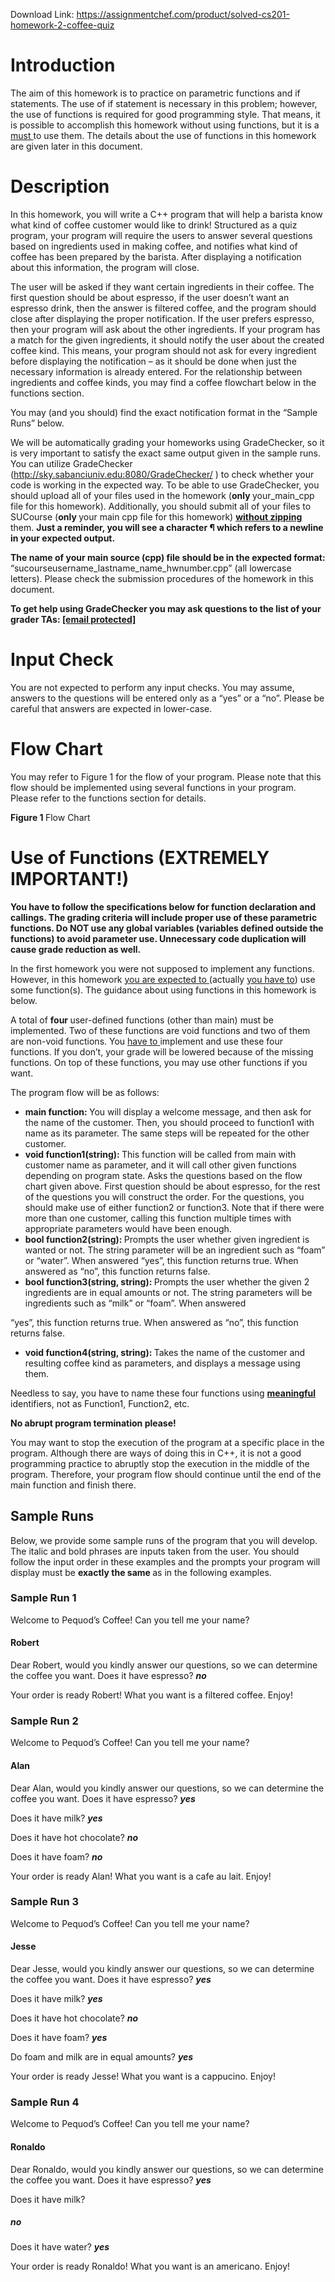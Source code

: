 Download Link: https://assignmentchef.com/product/solved-cs201-homework-2-coffee-quiz
<br>
<h1>Introduction</h1>

The aim of this homework is to practice on parametric functions and if statements. The use of if statement is necessary in this problem; however, the use of functions is required for good programming style. That means, it is possible to accomplish this homework without using functions, but it is a <u>must </u>to use them. The details about the use of functions in this homework are given later in this document.

<h1>Description</h1>

In this homework, you will write a C++ program that will help a barista know what kind of coffee customer would like to drink! Structured as a quiz program, your program will require the users to answer several questions based on ingredients used in making coffee, and notifies what kind of coffee has been prepared by the barista. After displaying a notification about this information, the program will close.

The user will be asked if they want certain ingredients in their coffee. The first question should be about espresso, if the user doesn’t want an espresso drink, then the answer is filtered coffee, and the program should close after displaying the proper notification. If the user prefers espresso, then your program will ask about the other ingredients. If your program has a match for the given ingredients, it should notify the user about the created coffee kind. This means, your program should not ask for every ingredient before displaying the notification – as it should be done when just the necessary information is already entered. For the relationship between ingredients and coffee kinds, you may find a coffee flowchart below in the functions section.

You may (and you should) find the exact notification format in the “Sample Runs” below.

We will be automatically grading your homeworks using GradeChecker, so it is very important to satisfy the exact same output given in the sample runs. You can utilize GradeChecker (<a href="http://sky.sabanciuniv.edu:8080/GradeChecker/">http://sky.sabanciuniv.edu:8080/GradeChecker/</a> ) to check whether your code is working in the expected way. To be able to use GradeChecker, you should upload all of your files used in the homework (<strong>only </strong>your_main_cpp file for this homework). Additionally, you should submit all of your files to SUCourse (<strong>only </strong>your main cpp file for this homework) <strong><u>without zipping </u></strong>them. <strong>Just a reminder, you will see a character ¶ which refers to a newline in your expected output.</strong>

<strong>The name of your main source (cpp) file should be in the expected format: </strong>“sucourseusername_lastname_name_hwnumber.cpp” (all lowercase letters). Please check the submission procedures of the homework in this document.

<strong>To get help using GradeChecker you may ask questions to the list of your grader TAs: <a href="/cdn-cgi/l/email-protection" class="__cf_email__" data-cfemail="5e3d2d6c6e6f393d363b322e1e32372d2a2d702d3f3c3f303d372b303728703b3a2b">[email protected]</a></strong>

<h1>Input Check</h1>

You are not expected to perform any input checks. You may assume, answers to the questions will be entered only as a “yes” or a “no”. Please be careful that answers are expected in lower-case.

<h1>Flow Chart</h1>

You may refer to Figure 1 for the flow of your program. Please note that this flow should be implemented using several functions in your program. Please refer to the functions section for details.

<strong>Figure 1 </strong>Flow Chart

<h1>Use of Functions (EXTREMELY IMPORTANT!)</h1>

<strong>You have to follow the specifications below for function declaration and callings. The grading criteria will include proper use of these parametric functions. Do NOT use any global variables (variables defined outside the functions) to avoid parameter use. Unnecessary code duplication will cause grade reduction as well.</strong>

In the first homework you were not supposed to implement any functions. However, in this homework <u>you are expected to </u>(actually <u>you have to</u>) use some function(s). The guidance about using functions in this homework is below.

A total of <strong>four </strong>user-defined functions (other than main) must be implemented. Two of these functions are void functions and two of them are non-void functions. You <u>have to </u>implement and use these four functions. If you don’t, your grade will be lowered because of the missing functions. On top of these functions, you may use other functions if you want.

The program flow will be as follows:

<ul>

 <li><strong>main function: </strong>You will display a welcome message, and then ask for the name of the customer. Then, you should proceed to function1 with name as its parameter. The same steps will be repeated for the other customer.</li>

 <li><strong>void function1(string): </strong>This function will be called from main with customer name as parameter, and it will call other given functions depending on program state. Asks the questions based on the flow chart given above. First question should be about espresso, for the rest of the questions you will construct the order. For the questions, you should make use of either function2 or function3. Note that if there were more than one customer, calling this function multiple times with appropriate parameters would have been enough.</li>

 <li><strong>bool function2(string): </strong>Prompts the user whether given ingredient is wanted or not. The string parameter will be an ingredient such as “foam” or “water”. When answered “yes”, this function returns true. When answered as “no”, this function returns false.</li>

 <li><strong>bool function3(string, string): </strong>Prompts the user whether the given 2 ingredients are in equal amounts or not. The string parameters will be ingredients such as “milk” or “foam”. When answered</li>

</ul>

“yes”, this function returns true. When answered as “no”, this function returns false.

<ul>

 <li><strong>void function4(string, string): </strong>Takes the name of the customer and resulting coffee kind as parameters, and displays a message using them.</li>

</ul>

Needless to say, you have to name these four functions using <strong><u>meaningful </u></strong>identifiers, not as Function1, Function2, etc.

<strong>No abrupt program termination please!</strong>

You may want to stop the execution of the program at a specific place in the program. Although there are ways of doing this in C++, it is not a good programming practice to abruptly stop the execution in the middle of the program. Therefore, your program flow should continue until the end of the main function and finish there.

<h2>Sample Runs</h2>

Below, we provide some sample runs of the program that you will develop. The italic and bold phrases are inputs taken from the user. You should follow the input order in these examples and the prompts your program will display must be <strong>exactly the same </strong>as in the following examples.

<h3>Sample Run 1</h3>

Welcome to Pequod’s Coffee! Can you tell me your name?

<h4>Robert</h4>

Dear Robert, would you kindly answer our questions, so we can determine the coffee you want. Does it have espresso? <strong><em>no</em></strong>

Your order is ready Robert! What you want is a filtered coffee. Enjoy!

<h3>Sample Run 2</h3>

Welcome to Pequod’s Coffee! Can you tell me your name?

<h4>Alan</h4>

Dear Alan, would you kindly answer our questions, so we can determine the coffee you want. Does it have espresso? <strong><em>yes</em></strong>

Does it have milk? <strong><em>yes</em></strong>

Does it have hot chocolate? <strong><em>no</em></strong>

Does it have foam? <strong><em>no</em></strong>

Your order is ready Alan! What you want is a cafe au lait. Enjoy!

<h3>Sample Run 3</h3>

Welcome to Pequod’s Coffee! Can you tell me your name?

<h4>Jesse</h4>

Dear Jesse, would you kindly answer our questions, so we can determine the coffee you want. Does it have espresso? <strong><em>yes</em></strong>

Does it have milk? <strong><em>yes</em></strong>

Does it have hot chocolate? <strong><em>no</em></strong>

Does it have foam? <strong><em>yes</em></strong>

Do foam and milk are in equal amounts? <strong><em>yes</em></strong>

Your order is ready Jesse! What you want is a cappucino. Enjoy!

<h3>Sample Run 4</h3>

Welcome to Pequod’s Coffee! Can you tell me your name?

<h4>Ronaldo</h4>

Dear Ronaldo, would you kindly answer our questions, so we can determine the coffee you want. Does it have espresso? <strong><em>yes</em></strong>

Does it have milk?

<h5>no</h5>

Does it have water? <strong><em>yes</em></strong>

Your order is ready Ronaldo! What you want is an americano. Enjoy!


